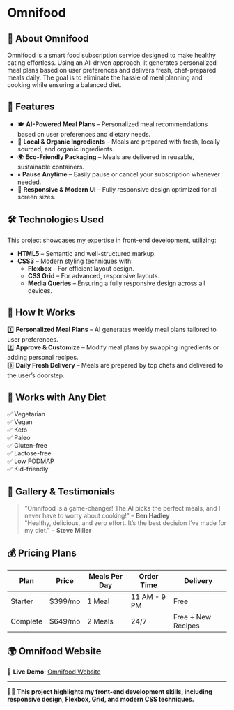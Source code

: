 # Omnifood

## 🚀 About Omnifood

Omnifood is a smart food subscription service designed to make healthy eating effortless. Using an AI-driven approach, it generates personalized meal plans based on user preferences and delivers fresh, chef-prepared meals daily. The goal is to eliminate the hassle of meal planning and cooking while ensuring a balanced diet.

## 🌟 Features

- 🍽 **AI-Powered Meal Plans** – Personalized meal recommendations based on user preferences and dietary needs.
- 🥗 **Local & Organic Ingredients** – Meals are prepared with fresh, locally sourced, and organic ingredients.
- 🌍 **Eco-Friendly Packaging** – Meals are delivered in reusable, sustainable containers.
- ⏸ **Pause Anytime** – Easily pause or cancel your subscription whenever needed.
- 📱 **Responsive & Modern UI** – Fully responsive design optimized for all screen sizes.

## 🛠 Technologies Used

This project showcases my expertise in front-end development, utilizing:

- **HTML5** – Semantic and well-structured markup.
- **CSS3** – Modern styling techniques with:
  - **Flexbox** – For efficient layout design.
  - **CSS Grid** – For advanced, responsive layouts.
  - **Media Queries** – Ensuring a fully responsive design across all devices.

## 📲 How It Works

1️⃣ **Personalized Meal Plans** – AI generates weekly meal plans tailored to user preferences.  
2️⃣ **Approve & Customize** – Modify meal plans by swapping ingredients or adding personal recipes.  
3️⃣ **Daily Fresh Delivery** – Meals are prepared by top chefs and delivered to the user’s doorstep.  

## 🥦 Works with Any Diet

✅ Vegetarian  
✅ Vegan  
✅ Keto  
✅ Paleo  
✅ Gluten-free  
✅ Lactose-free  
✅ Low FODMAP  
✅ Kid-friendly  

## 📸 Gallery & Testimonials

> "Omnifood is a game-changer! The AI picks the perfect meals, and I never have to worry about cooking!" – **Ben Hadley**  
> "Healthy, delicious, and zero effort. It’s the best decision I’ve made for my diet." – **Steve Miller**  

## 💰 Pricing Plans

| Plan      | Price  | Meals Per Day | Order Time  | Delivery |
|-----------|--------|--------------|-------------|-----------|
| Starter   | $399/mo | 1 Meal       | 11 AM - 9 PM | Free |
| Complete  | $649/mo | 2 Meals      | 24/7        | Free + New Recipes |

## 🌍 Omnifood Website

🔗 **Live Demo**: [Omnifood Website](https://omnifood-landing-page-bazaib.netlify.app/)

---

👨‍💻 **This project highlights my front-end development skills, including responsive design, Flexbox, Grid, and modern CSS techniques.**  
